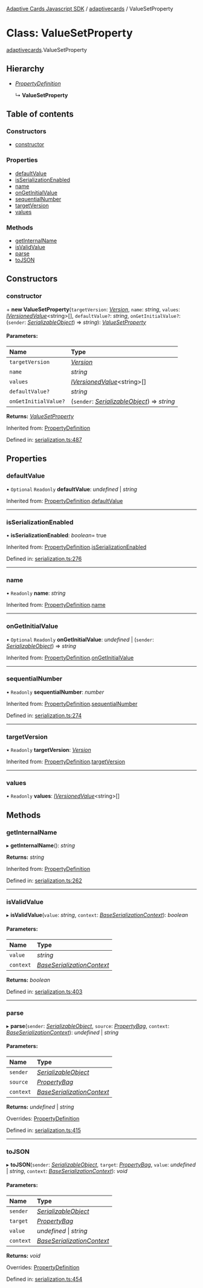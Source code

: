 [Adaptive Cards Javascript SDK](../README.md) / [adaptivecards](../modules/adaptivecards.md) / ValueSetProperty

# Class: ValueSetProperty

[adaptivecards](../modules/adaptivecards.md).ValueSetProperty

## Hierarchy

- [_PropertyDefinition_](serialization.propertydefinition.md)

  ↳ **ValueSetProperty**

## Table of contents

### Constructors

- [constructor](adaptivecards.valuesetproperty.md#constructor)

### Properties

- [defaultValue](adaptivecards.valuesetproperty.md#defaultvalue)
- [isSerializationEnabled](adaptivecards.valuesetproperty.md#isserializationenabled)
- [name](adaptivecards.valuesetproperty.md#name)
- [onGetInitialValue](adaptivecards.valuesetproperty.md#ongetinitialvalue)
- [sequentialNumber](adaptivecards.valuesetproperty.md#sequentialnumber)
- [targetVersion](adaptivecards.valuesetproperty.md#targetversion)
- [values](adaptivecards.valuesetproperty.md#values)

### Methods

- [getInternalName](adaptivecards.valuesetproperty.md#getinternalname)
- [isValidValue](adaptivecards.valuesetproperty.md#isvalidvalue)
- [parse](adaptivecards.valuesetproperty.md#parse)
- [toJSON](adaptivecards.valuesetproperty.md#tojson)

## Constructors

### constructor

\+ **new ValueSetProperty**(`targetVersion`: [_Version_](serialization.version.md), `name`: _string_, `values`: [_IVersionedValue_](../interfaces/serialization.iversionedvalue.md)<string\>[], `defaultValue?`: _string_, `onGetInitialValue?`: (`sender`: [_SerializableObject_](serialization.serializableobject.md)) => _string_): [_ValueSetProperty_](serialization.valuesetproperty.md)

#### Parameters:

| Name                 | Type                                                                                |
| :------------------- | :---------------------------------------------------------------------------------- |
| `targetVersion`      | [_Version_](serialization.version.md)                                               |
| `name`               | _string_                                                                            |
| `values`             | [_IVersionedValue_](../interfaces/serialization.iversionedvalue.md)<string\>[]      |
| `defaultValue?`      | _string_                                                                            |
| `onGetInitialValue?` | (`sender`: [_SerializableObject_](serialization.serializableobject.md)) => _string_ |

**Returns:** [_ValueSetProperty_](serialization.valuesetproperty.md)

Inherited from: [PropertyDefinition](serialization.propertydefinition.md)

Defined in: [serialization.ts:487](https://github.com/microsoft/AdaptiveCards/blob/0938a1f10/source/nodejs/adaptivecards/src/serialization.ts#L487)

## Properties

### defaultValue

• `Optional` `Readonly` **defaultValue**: _undefined_ \| _string_

Inherited from: [PropertyDefinition](serialization.propertydefinition.md).[defaultValue](serialization.propertydefinition.md#defaultvalue)

---

### isSerializationEnabled

• **isSerializationEnabled**: _boolean_= true

Inherited from: [PropertyDefinition](serialization.propertydefinition.md).[isSerializationEnabled](serialization.propertydefinition.md#isserializationenabled)

Defined in: [serialization.ts:276](https://github.com/microsoft/AdaptiveCards/blob/0938a1f10/source/nodejs/adaptivecards/src/serialization.ts#L276)

---

### name

• `Readonly` **name**: _string_

Inherited from: [PropertyDefinition](serialization.propertydefinition.md).[name](serialization.propertydefinition.md#name)

---

### onGetInitialValue

• `Optional` `Readonly` **onGetInitialValue**: _undefined_ \| (`sender`: [_SerializableObject_](serialization.serializableobject.md)) => _string_

Inherited from: [PropertyDefinition](serialization.propertydefinition.md).[onGetInitialValue](serialization.propertydefinition.md#ongetinitialvalue)

---

### sequentialNumber

• `Readonly` **sequentialNumber**: _number_

Inherited from: [PropertyDefinition](serialization.propertydefinition.md).[sequentialNumber](serialization.propertydefinition.md#sequentialnumber)

Defined in: [serialization.ts:274](https://github.com/microsoft/AdaptiveCards/blob/0938a1f10/source/nodejs/adaptivecards/src/serialization.ts#L274)

---

### targetVersion

• `Readonly` **targetVersion**: [_Version_](serialization.version.md)

Inherited from: [PropertyDefinition](serialization.propertydefinition.md).[targetVersion](serialization.propertydefinition.md#targetversion)

---

### values

• `Readonly` **values**: [_IVersionedValue_](../interfaces/serialization.iversionedvalue.md)<string\>[]

## Methods

### getInternalName

▸ **getInternalName**(): _string_

**Returns:** _string_

Inherited from: [PropertyDefinition](serialization.propertydefinition.md)

Defined in: [serialization.ts:262](https://github.com/microsoft/AdaptiveCards/blob/0938a1f10/source/nodejs/adaptivecards/src/serialization.ts#L262)

---

### isValidValue

▸ **isValidValue**(`value`: _string_, `context`: [_BaseSerializationContext_](serialization.baseserializationcontext.md)): _boolean_

#### Parameters:

| Name      | Type                                                                    |
| :-------- | :---------------------------------------------------------------------- |
| `value`   | _string_                                                                |
| `context` | [_BaseSerializationContext_](serialization.baseserializationcontext.md) |

**Returns:** _boolean_

Defined in: [serialization.ts:403](https://github.com/microsoft/AdaptiveCards/blob/0938a1f10/source/nodejs/adaptivecards/src/serialization.ts#L403)

---

### parse

▸ **parse**(`sender`: [_SerializableObject_](serialization.serializableobject.md), `source`: [_PropertyBag_](../modules/serialization.md#propertybag), `context`: [_BaseSerializationContext_](serialization.baseserializationcontext.md)): _undefined_ \| _string_

#### Parameters:

| Name      | Type                                                                    |
| :-------- | :---------------------------------------------------------------------- |
| `sender`  | [_SerializableObject_](serialization.serializableobject.md)             |
| `source`  | [_PropertyBag_](../modules/serialization.md#propertybag)                |
| `context` | [_BaseSerializationContext_](serialization.baseserializationcontext.md) |

**Returns:** _undefined_ \| _string_

Overrides: [PropertyDefinition](serialization.propertydefinition.md)

Defined in: [serialization.ts:415](https://github.com/microsoft/AdaptiveCards/blob/0938a1f10/source/nodejs/adaptivecards/src/serialization.ts#L415)

---

### toJSON

▸ **toJSON**(`sender`: [_SerializableObject_](serialization.serializableobject.md), `target`: [_PropertyBag_](../modules/serialization.md#propertybag), `value`: _undefined_ \| _string_, `context`: [_BaseSerializationContext_](serialization.baseserializationcontext.md)): _void_

#### Parameters:

| Name      | Type                                                                    |
| :-------- | :---------------------------------------------------------------------- |
| `sender`  | [_SerializableObject_](serialization.serializableobject.md)             |
| `target`  | [_PropertyBag_](../modules/serialization.md#propertybag)                |
| `value`   | _undefined_ \| _string_                                                 |
| `context` | [_BaseSerializationContext_](serialization.baseserializationcontext.md) |

**Returns:** _void_

Overrides: [PropertyDefinition](serialization.propertydefinition.md)

Defined in: [serialization.ts:454](https://github.com/microsoft/AdaptiveCards/blob/0938a1f10/source/nodejs/adaptivecards/src/serialization.ts#L454)
